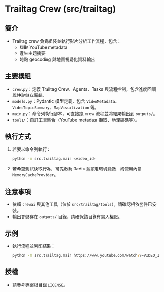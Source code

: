 # Trailtag Crew (src/trailtag)

## 簡介

- Trailtag crew 負責組裝並執行影片分析工作流程，包含：
  - 擷取 YouTube metadata
  - 產生主題摘要
  - 地點 geocoding 與地圖視覺化資料輸出

## 主要模組

- `crew.py`：定義 Trailtag Crew、Agents、Tasks 與流程控制，包含進度回調與快取儲存邏輯。
- `models.py`：Pydantic 模型定義，包含 `VideoMetadata`、`VideoTopicSummary`、`MapVisualization` 等。
- `main.py`：命令列執行腳本，可直接跑 crew 流程並將結果輸出到 `outputs/`。
- `tools/`：自訂工具集合（YouTube metadata 擷取、地理編碼等）。

## 執行方式

1. 若要以命令列執行：

   ```bash
   python -m src.trailtag.main <video_id>
   ```

2. 若希望測試快取行為，可先啟動 Redis 並設定環境變數，或使用內部 `MemoryCacheProvider`。

## 注意事項

- 依賴 `crewai` 與其他工具（位於 `src/trailtag/tools`），請確認相依套件已安裝。
- 輸出會儲存在 `outputs/` 目錄，請確保該目錄有寫入權限。

## 示例

- 執行流程並列印結果：

  ```bash
  python -m src.trailtag.main https://www.youtube.com/watch?v=VIDEO_ID
  ```

## 授權

- 請參考專案根目錄 `LICENSE`。
